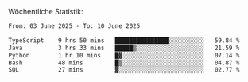 
Wöchentliche Statistik:
<!--START_SECTION:waka-->

```txt
From: 03 June 2025 - To: 10 June 2025

TypeScript    9 hrs 50 mins   ███████████████░░░░░░░░░░   59.84 %
Java          3 hrs 33 mins   █████▒░░░░░░░░░░░░░░░░░░░   21.59 %
Python        1 hr 10 mins    █▓░░░░░░░░░░░░░░░░░░░░░░░   07.14 %
Bash          48 mins         █▒░░░░░░░░░░░░░░░░░░░░░░░   04.87 %
SQL           27 mins         ▓░░░░░░░░░░░░░░░░░░░░░░░░   02.77 %
```

<!--END_SECTION:waka-->
